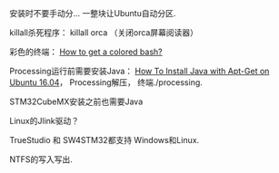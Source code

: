 安装时不要手动分... 一整块让Ubuntu自动分区.

killall杀死程序： killall orca （关闭orca屏幕阅读器）

彩色的终端： [How to get a colored bash?](https://askubuntu.com/questions/517677/how-to-get-a-colored-bash)

Processing运行前需要安装Java： [How To Install Java with Apt-Get on Ubuntu 16.04](https://www.digitalocean.com/community/tutorials/how-to-install-java-with-apt-get-on-ubuntu-16-04)， Processing解压， 终端./processing.

STM32CubeMX安装之前也需要Java

Linux的Jlink驱动？

TrueStudio 和 SW4STM32都支持 Windows和Linux.

NTFS的写入写出.

